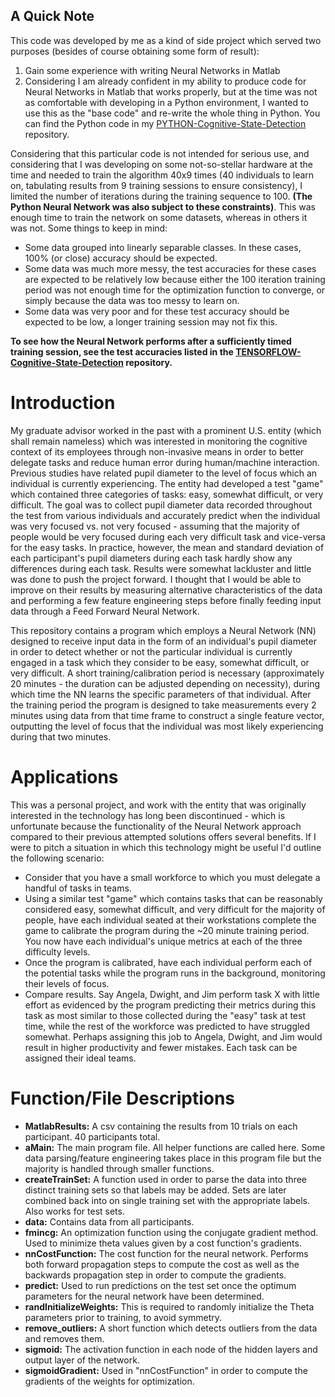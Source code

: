 ## A Quick Note
This code was developed by me as a kind of side project which served two purposes (besides of course obtaining some form of result):
1) Gain some experience with writing Neural Networks in Matlab
2) Considering I am already confident in my ability to produce code for Neural Networks in Matlab that works properly, but at the time was not as comfortable with developing in a Python environment, I wanted to use this as the "base code" and re-write the whole thing in Python. You can find the Python code in my [PYTHON-Cognitive-State-Detection](https://github.com/stevebottos/PYTHON-Cognitive-State-Detection) repository.

Considering that this particular code is not intended for serious use, and considering that I was developing on some not-so-stellar hardware at the time and needed to train the algorithm 40x9 times (40 individuals to learn on, tabulating results from 9 training sessions to ensure consistency), I limited the number of iterations during the training sequence to 100. **(The Python Neural Network was also subject to these constraints)**. This was enough time to train the network on some datasets, whereas in others it was not. Some things to keep in mind:
* Some data grouped into linearly separable classes. In these cases, 100% (or close) accuracy should be expected.
* Some data was much more messy, the test accuracies for these cases are expected to be relatively low because either the 100 iteration training period was not enough time for the optimization function to converge, or simply because the data was too messy to learn on.
* Some data was very poor and for these test accuracy should be expected to be low, a longer training session may not fix this.

**To see how the Neural Network performs after a sufficiently timed training session, see the test accuracies listed in the [TENSORFLOW-Cognitive-State-Detection](https://github.com/stevebottos/TENSORFLOW-Cognitive-State-Detection) repository.**

# Introduction
My graduate advisor worked in the past with a prominent U.S. entity (which shall remain nameless) which was interested in monitoring the cognitive context of its employees through non-invasive means in order to better delegate tasks and reduce human error during human/machine interaction. Previous studies have related pupil diameter to the level of focus which an individual is currently experiencing. The entity had developed a test "game" which contained three categories of tasks: easy, somewhat difficult, or very difficult. The goal was to collect pupil diameter data recorded throughout the test from various individuals and accurately predict when the individual was very focused vs. not very focused - assuming that the majority of people would be very focused during each very difficult task and vice-versa for the easy tasks. In practice, however, the mean and standard deviation of each participant's pupil diameters during each task hardly show any differences during each task. Results were somewhat lackluster and little was done to push the project forward. I thought that I would be able to improve on their results by measuring alternative characteristics of the data and performing a few feature engineering steps before finally feeding input data through a Feed Forward Neural Network.

This repository contains a program which employs a Neural Network (NN) designed to receive input data in the form of an individual's pupil diameter in order to detect whether or not the particular individual is currently engaged in a task which they consider to be easy, somewhat difficult, or very difficult. A short training/calibration period is necessary (approximately 20 minutes - the duration can be adjusted depending on necessity), during which time the NN learns the specific parameters of that individual. After the training period the program is designed to take measurements every 2 minutes using data from that time frame to construct a single feature vector, outputting the level of focus that the individual was most likely experiencing during that two minutes. 

# Applications
This was a personal project, and work with the entity that was originally interested in the technology has long been discontinued - which is unfortunate because the functionality of the Neural Network approach compared to their previous attempted solutions offers several benefits. If I were to pitch a situation in which this technology might be useful I'd outline the following scenario:<br/>
* Consider that you have a small workforce to which you must delegate a handful of tasks in teams. 
* Using a similar test "game" which contains tasks that can be reasonably considered easy, somewhat difficult, and very difficult for the majority of people, have each individual seated at their workstations complete the game to calibrate the program during the ~20 minute training period. You now have each individual's unique metrics at each of the three difficulty levels.
* Once the program is calibrated, have each individual perform each of the potential tasks while the program runs in the background, monitoring their levels of focus.
* Compare results. Say Angela, Dwight, and Jim perform task X with little effort as evidenced by the program predicting their metrics during this task as most similar to those collected during the "easy" task at test time, while the rest of the workforce was predicted to have struggled somewhat. Perhaps assigning this job to Angela, Dwight, and Jim would result in higher productivity and fewer mistakes. Each task can be assigned their ideal teams.

# Function/File Descriptions
* **MatlabResults:** A csv containing the results from 10 trials on each participant. 40 participants total.
* **aMain:** The main program file. All helper functions are called here. Some data parsing/feature engineering takes place in this program file but the majority is handled through smaller functions.
* **createTrainSet:** A function used in order to parse the data into three distinct training sets so that labels may be added. Sets are later combined back into on single training set with the appropriate labels. Also works for test sets.
* **data:** Contains data from all participants.
* **fmincg:** An optimization function using the conjugate gradient method. Used to minimize theta values given by a cost function's gradients.
* **nnCostFunction:** The cost function for the neural network. Performs both forward propagation steps to compute the cost as well as the backwards propagation step in order to compute the gradients.
* **predict:** Used to run predictions on the test set once the optimum parameters for the neural network have been determined.
* **randInitializeWeights:** This is required to randomly initialize the Theta parameters prior to training, to avoid symmetry.
* **remove_outliers:** A short function which detects outliers from the data and removes them.
* **sigmoid:** The activation function in each node of the hidden layers and output layer of the network. 
* **sigmoidGradient:** Used in "nnCostFunction" in order to compute the gradients of the weights for optimization.


